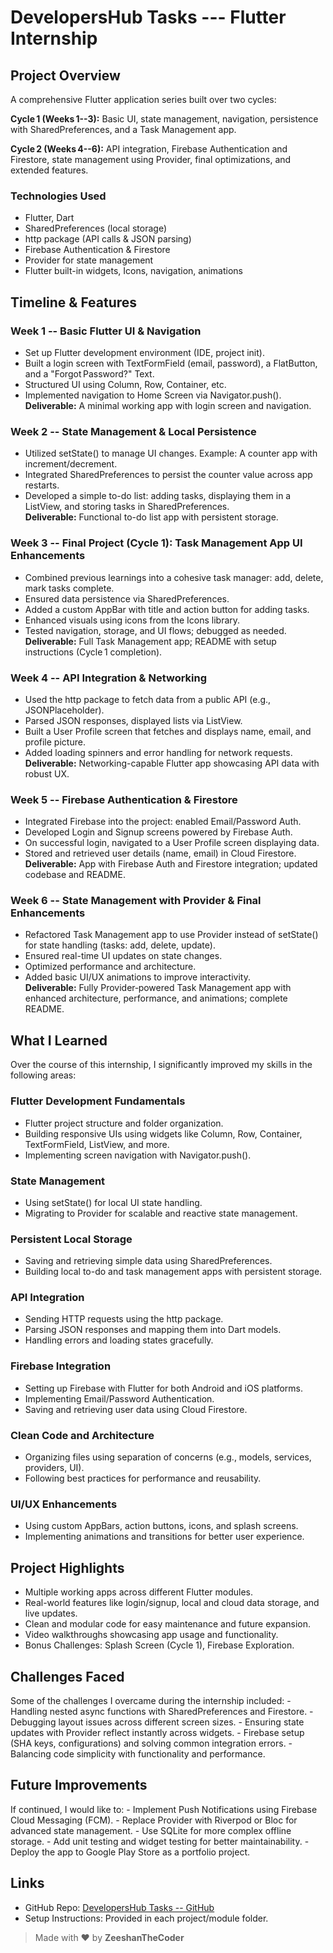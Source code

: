 # DevelopersHub Tasks --- Flutter Internship

## Project Overview

A comprehensive Flutter application series built over two cycles:

**Cycle 1 (Weeks 1--3):** Basic UI, state management, navigation,
persistence with SharedPreferences, and a Task Management app.

**Cycle 2 (Weeks 4--6):** API integration, Firebase Authentication and
Firestore, state management using Provider, final optimizations, and
extended features.

### Technologies Used

- Flutter, Dart
- SharedPreferences (local storage)
- http package (API calls & JSON parsing)
- Firebase Authentication & Firestore
- Provider for state management
- Flutter built-in widgets, Icons, navigation, animations

## Timeline & Features

### Week 1 -- Basic Flutter UI & Navigation

- Set up Flutter development environment (IDE, project init).
- Built a login screen with TextFormField (email, password), a
  FlatButton, and a "Forgot Password?" Text.
- Structured UI using Column, Row, Container, etc.
- Implemented navigation to Home Screen via Navigator.push().\
  **Deliverable:** A minimal working app with login screen and
  navigation.

### Week 2 -- State Management & Local Persistence

- Utilized setState() to manage UI changes. Example: A counter app
  with increment/decrement.
- Integrated SharedPreferences to persist the counter value across app
  restarts.
- Developed a simple to-do list: adding tasks, displaying them in a
  ListView, and storing tasks in SharedPreferences.\
  **Deliverable:** Functional to-do list app with persistent storage.

### Week 3 -- Final Project (Cycle 1): Task Management App UI Enhancements

- Combined previous learnings into a cohesive task manager: add,
  delete, mark tasks complete.
- Ensured data persistence via SharedPreferences.
- Added a custom AppBar with title and action button for adding tasks.
- Enhanced visuals using icons from the Icons library.
- Tested navigation, storage, and UI flows; debugged as needed.\
  **Deliverable:** Full Task Management app; README with setup
  instructions (Cycle 1 completion).

### Week 4 -- API Integration & Networking

- Used the http package to fetch data from a public API (e.g.,
  JSONPlaceholder).
- Parsed JSON responses, displayed lists via ListView.
- Built a User Profile screen that fetches and displays name, email,
  and profile picture.
- Added loading spinners and error handling for network requests.\
  **Deliverable:** Networking-capable Flutter app showcasing API data
  with robust UX.

### Week 5 -- Firebase Authentication & Firestore

- Integrated Firebase into the project: enabled Email/Password Auth.
- Developed Login and Signup screens powered by Firebase Auth.
- On successful login, navigated to a User Profile screen displaying
  data.
- Stored and retrieved user details (name, email) in Cloud Firestore.\
  **Deliverable:** App with Firebase Auth and Firestore integration;
  updated codebase and README.

### Week 6 -- State Management with Provider & Final Enhancements

- Refactored Task Management app to use Provider instead of setState()
  for state handling (tasks: add, delete, update).
- Ensured real-time UI updates on state changes.
- Optimized performance and architecture.
- Added basic UI/UX animations to improve interactivity.\
  **Deliverable:** Fully Provider‑powered Task Management app with
  enhanced architecture, performance, and animations; complete README.

## What I Learned

Over the course of this internship, I significantly improved my skills
in the following areas:

### Flutter Development Fundamentals

- Flutter project structure and folder organization.
- Building responsive UIs using widgets like Column, Row, Container,
  TextFormField, ListView, and more.
- Implementing screen navigation with Navigator.push().

### State Management

- Using setState() for local UI state handling.
- Migrating to Provider for scalable and reactive state management.

### Persistent Local Storage

- Saving and retrieving simple data using SharedPreferences.
- Building local to-do and task management apps with persistent
  storage.

### API Integration

- Sending HTTP requests using the http package.
- Parsing JSON responses and mapping them into Dart models.
- Handling errors and loading states gracefully.

### Firebase Integration

- Setting up Firebase with Flutter for both Android and iOS platforms.
- Implementing Email/Password Authentication.
- Saving and retrieving user data using Cloud Firestore.

### Clean Code and Architecture

- Organizing files using separation of concerns (e.g., models,
  services, providers, UI).
- Following best practices for performance and reusability.

### UI/UX Enhancements

- Using custom AppBars, action buttons, icons, and splash screens.
- Implementing animations and transitions for better user experience.

## Project Highlights

- Multiple working apps across different Flutter modules.
- Real-world features like login/signup, local and cloud data storage,
  and live updates.
- Clean and modular code for easy maintenance and future expansion.
- Video walkthroughs showcasing app usage and functionality.
- Bonus Challenges: Splash Screen (Cycle 1), Firebase Exploration.

## Challenges Faced

Some of the challenges I overcame during the internship included: -
Handling nested async functions with SharedPreferences and Firestore. -
Debugging layout issues across different screen sizes. - Ensuring state
updates with Provider reflect instantly across widgets. - Firebase setup
(SHA keys, configurations) and solving common integration errors. -
Balancing code simplicity with functionality and performance.

## Future Improvements

If continued, I would like to: - Implement Push Notifications using
Firebase Cloud Messaging (FCM). - Replace Provider with Riverpod or Bloc
for advanced state management. - Use SQLite for more complex offline
storage. - Add unit testing and widget testing for better
maintainability. - Deploy the app to Google Play Store as a portfolio
project.

## Links

- GitHub Repo: [DevelopersHub Tasks -- GitHub](https://github.com/ZeeshanTheCoder/DevelopersHub-Tasks.git)
- Setup Instructions: Provided in each project/module folder.

> Made with ❤️ by **ZeeshanTheCoder**
